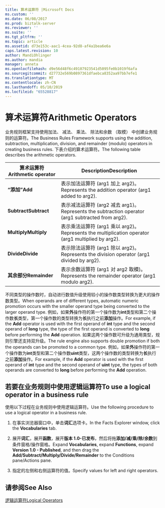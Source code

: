 ```yaml
---
title: 算术运算符 |Microsoft Docs
ms.custom: ''
ms.date: 06/08/2017
ms.prod: biztalk-server
ms.reviewer: ''
ms.suite: ''
ms.tgt_pltfrm: ''
ms.topic: article
ms.assetid: d73e153c-aac1-4cea-92d8-af4a1bea6e6a
caps.latest.revision: 10
author: MandiOhlinger
ms.author: mandia
manager: anneta
ms.openlocfilehash: d9e56d48f6c49107923541d5095fe0b1019f6afa
ms.sourcegitcommit: d27732e569b0897361dfaebca8352aa97bb7efe1
ms.translationtype: MT
ms.contentlocale: zh-CN
ms.lasthandoff: 05/10/2019
ms.locfileid: "65528817"
---
```

# <a name="arithmetic-operators"></a><span data-ttu-id="84afd-102">算术运算符</span><span class="sxs-lookup"><span data-stu-id="84afd-102">Arithmetic Operators</span></span>
<span data-ttu-id="84afd-103">业务规则框架支持使用加法、 减法、 乘法、 除法和余数 （取模） 中创建业务规则的运算符。</span><span class="sxs-lookup"><span data-stu-id="84afd-103">The Business Rules Framework supports using the addition, subtraction, multiplication, division, and remainder (modulo) operators in creating business rules.</span></span> <span data-ttu-id="84afd-104">下表介绍的算术运算符。</span><span class="sxs-lookup"><span data-stu-id="84afd-104">The following table describes the arithmetic operators.</span></span>  
  
|<span data-ttu-id="84afd-105">算术运算符</span><span class="sxs-lookup"><span data-stu-id="84afd-105">Arithmetic operator</span></span>|<span data-ttu-id="84afd-106">Description</span><span class="sxs-lookup"><span data-stu-id="84afd-106">Description</span></span>|  
|-------------------------|-----------------|  
|<span data-ttu-id="84afd-107">**“添加”**</span><span class="sxs-lookup"><span data-stu-id="84afd-107">**Add**</span></span>|<span data-ttu-id="84afd-108">表示加法运算符 (arg1 加上 arg2)。</span><span class="sxs-lookup"><span data-stu-id="84afd-108">Represents the addition operator (arg1 added to arg2).</span></span>|  
|<span data-ttu-id="84afd-109">**Subtract**</span><span class="sxs-lookup"><span data-stu-id="84afd-109">**Subtract**</span></span>|<span data-ttu-id="84afd-110">表示减法运算符 (arg2 减去 arg1)。</span><span class="sxs-lookup"><span data-stu-id="84afd-110">Represents the subtraction operator (arg1 subtracted from arg2).</span></span>|  
|<span data-ttu-id="84afd-111">**Multiply**</span><span class="sxs-lookup"><span data-stu-id="84afd-111">**Multiply**</span></span>|<span data-ttu-id="84afd-112">表示乘法运算符 (arg1 乘以 arg2)。</span><span class="sxs-lookup"><span data-stu-id="84afd-112">Represents the multiplication operator (arg1 multiplied by arg2).</span></span>|  
|<span data-ttu-id="84afd-113">**Divide**</span><span class="sxs-lookup"><span data-stu-id="84afd-113">**Divide**</span></span>|<span data-ttu-id="84afd-114">表示除法运算符 (arg1 除以 arg2)。</span><span class="sxs-lookup"><span data-stu-id="84afd-114">Represents the division operator (arg1 divided by arg2).</span></span>|  
|<span data-ttu-id="84afd-115">**其余部分**</span><span class="sxs-lookup"><span data-stu-id="84afd-115">**Remainder**</span></span>|<span data-ttu-id="84afd-116">表示余数运算符 (arg1 对 arg2 取模)。</span><span class="sxs-lookup"><span data-stu-id="84afd-116">Represents the remainder operator (arg1 modulo arg2).</span></span>|  
  
 <span data-ttu-id="84afd-117">不同类型的操作数时，自动进行数值升级使用较小的操作数类型转换为更大的操作数类型。</span><span class="sxs-lookup"><span data-stu-id="84afd-117">When operands are of different types, automatic numeric promotion occurs with the smaller operand type being converted to the larger operand type.</span></span> <span data-ttu-id="84afd-118">例如，如果**外**操作符的第一个操作数为**int**类型和第二个操作数**长**类型，第一个操作数的类型转换为**长**执行之前**添加**操作。</span><span class="sxs-lookup"><span data-stu-id="84afd-118">For example, if the **Add** operator is used with the first operand of **int** type and the second operand of **long** type, the type of the first operand is converted to **long** before performing the **Add** operation.</span></span> <span data-ttu-id="84afd-119">如果这两个操作数可升级为通用类型，规则引擎还支持双升级。</span><span class="sxs-lookup"><span data-stu-id="84afd-119">The rule engine also supports double promotion if both the operands can be promoted to a common type.</span></span> <span data-ttu-id="84afd-120">例如，如果**外**操作符的第一个操作数为**int**类型和第二个操作数**uint**类型，这两个操作数的类型转换为**长**执行之前**添加**操作。</span><span class="sxs-lookup"><span data-stu-id="84afd-120">For example, if the **Add** operator is used with the first operand of **int** type and the second operand of **uint** type, the types of both operands are converted to **long** before performing the **Add** operation.</span></span>  
  
## <a name="to-use-a-logical-operator-in-a-business-rule"></a><span data-ttu-id="84afd-121">若要在业务规则中使用逻辑运算符</span><span class="sxs-lookup"><span data-stu-id="84afd-121">To use a logical operator in a business rule</span></span>  
 <span data-ttu-id="84afd-122">使用以下过程在业务规则中使用逻辑运算符。</span><span class="sxs-lookup"><span data-stu-id="84afd-122">Use the following procedure to use a logical operator in a business rule.</span></span>  
  
1.  <span data-ttu-id="84afd-123">在事实浏览器窗口中，单击**词汇**选项卡。</span><span class="sxs-lookup"><span data-stu-id="84afd-123">In the Facts Explorer window, click the **Vocabularies** tab.</span></span>  
  
2.  <span data-ttu-id="84afd-124">展开**词汇**，展开**函数**，展开**版本 1.0-已发布**，然后将拖**添加/减/乘/除/余数**到条件窗格/操作窗格。</span><span class="sxs-lookup"><span data-stu-id="84afd-124">Expand **Vocabularies**, expand **Functions**, expand **Version 1.0 - Published**, and then drag the **Add/Subtract/Multiply/Divide/Remainder** to the Conditions pane/Actions pane.</span></span>  
  
3.  <span data-ttu-id="84afd-125">指定的左侧和右侧运算符的值。</span><span class="sxs-lookup"><span data-stu-id="84afd-125">Specify values for left and right operators.</span></span>  
  
## <a name="see-also"></a><span data-ttu-id="84afd-126">请参阅</span><span class="sxs-lookup"><span data-stu-id="84afd-126">See Also</span></span>  
 [<span data-ttu-id="84afd-127">逻辑运算符</span><span class="sxs-lookup"><span data-stu-id="84afd-127">Logical Operators</span></span>](../core/logical-operators.md)